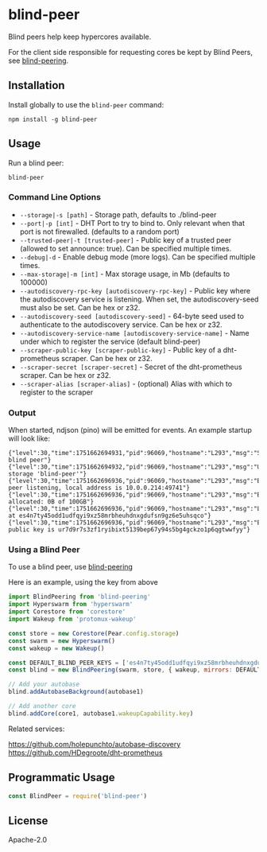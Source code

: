 # blind-peer

Blind peers help keep hypercores available.

For the client side responsible for requesting cores be kept by Blind Peers, see [blind-peering](https://github.com/holepunchto/blind-peering).

## Installation

Install globally to use the `blind-peer` command:

```
npm install -g blind-peer
```

## Usage

Run a blind peer:

```
blind-peer
```

### Command Line Options

- `--storage|-s [path]` - Storage path, defaults to ./blind-peer
- `--port|-p [int]` - DHT Port to try to bind to. Only relevant when that port is not firewalled. (defaults to a random port)
- `--trusted-peer|-t [trusted-peer]` - Public key of a trusted peer (allowed to set announce: true). Can be specified multiple times.
- `--debug|-d` - Enable debug mode (more logs). Can be specified multiple times.
- `--max-storage|-m [int]` - Max storage usage, in Mb (defaults to 100000)
- `--autodiscovery-rpc-key [autodiscovery-rpc-key]` - Public key where the autodiscovery service is listening. When set, the autodiscovery-seed must also be set. Can be hex or z32.
- `--autodiscovery-seed [autodiscovery-seed]` - 64-byte seed used to authenticate to the autodiscovery service. Can be hex or z32.
- `--autodiscovery-service-name [autodiscovery-service-name]` - Name under which to register the service (default blind-peer)
- `--scraper-public-key [scraper-public-key]` - Public key of a dht-prometheus scraper. Can be hex or z32.
- `--scraper-secret [scraper-secret]` - Secret of the dht-prometheus scraper. Can be hex or z32.
- `--scraper-alias [scraper-alias]` - (optional) Alias with which to register to the scraper

### Output

When started, ndjson (pino) will be emitted for events. An example startup will look like:

```jsonl
{"level":30,"time":1751662694931,"pid":96069,"hostname":"L293","msg":"Starting blind peer"}
{"level":30,"time":1751662694932,"pid":96069,"hostname":"L293","msg":"Using storage 'blind-peer'"}
{"level":30,"time":1751662696936,"pid":96069,"hostname":"L293","msg":"Blind peer listening, local address is 10.0.0.214:49741"}
{"level":30,"time":1751662696936,"pid":96069,"hostname":"L293","msg":"Bytes allocated: 0B of 100GB"}
{"level":30,"time":1751662696936,"pid":96069,"hostname":"L293","msg":"Listening at es4n7ty45odd1udfqyi9xz58mrbheuhdnxgdufsn9gz6e5uhsqco"}
{"level":30,"time":1751662696936,"pid":96069,"hostname":"L293","msg":"Encryption public key is ur7d9r7s3zf1ryibixt5139bep67y94s5bg4gckzo1p6qgtwwfyy"}
```

### Using a Blind Peer

To use a blind peer, use [blind-peering](https://github.com/holepunchto/blind-peering)

Here is an example, using the key from above

```js
import BlindPeering from 'blind-peering'
import Hyperswarm from 'hyperswarm'
import Corestore from 'corestore'
import Wakeup from 'protomux-wakeup'

const store = new Corestore(Pear.config.storage)
const swarm = new Hyperswarm()
const wakeup = new Wakeup()

const DEFAULT_BLIND_PEER_KEYS = ['es4n7ty45odd1udfqyi9xz58mrbheuhdnxgdufsn9gz6e5uhsqco']
const blind = new BlindPeering(swarm, store, { wakeup, mirrors: DEFAULT_BLIND_PEER_KEYS })

// Add your autobase
blind.addAutobaseBackground(autobase1)

// Add another core
blind.addCore(core1, autobase1.wakeupCapability.key)

```

Related services:

 https://github.com/holepunchto/autobase-discovery
 https://github.com/HDegroote/dht-prometheus


## Programmatic Usage

``` js
const BlindPeer = require('blind-peer')
```

## License

Apache-2.0
